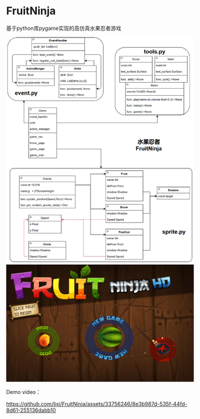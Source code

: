 # FruitNinja

基于python库pygame实现的高仿真水果忍者游戏

![class.png](demo/class.png)
![example.png](demo/example.png)

Demo video：


https://github.com/ljxi/FruitNinja/assets/33756246/8e3b987d-535f-44fd-8d61-255136dabb10


